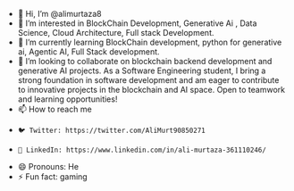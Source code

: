 - 👋 Hi, I’m @alimurtaza8
- 👀 I’m interested in BlockChain Development, Generative Ai , Data Science, Cloud Architecture, Full stack Development.
- 🌱 I’m currently learning BlockChain development, python for generative ai, Agentic AI, Full Stack development.
- 💞️ I’m looking to collaborate on  blockchain backend development and generative AI projects. As a Software Engineering student, I bring a strong foundation in software development and am eager to contribute to innovative projects in the blockchain and AI space. Open to teamwork and learning opportunities!
- 📫 How to reach me
-     🐦 Twitter: https://twitter.com/AliMurt90850271
-     💼 LinkedIn: https://www.linkedin.com/in/ali-murtaza-361110246/
- 😄 Pronouns: He
- ⚡ Fun fact: gaming

<!---
alimurtaza8/alimurtaza8 is a ✨ special ✨ repository because its `README.md` (this file) appears on your GitHub profile.
You can click the Preview link to take a look at your changes.
--->
